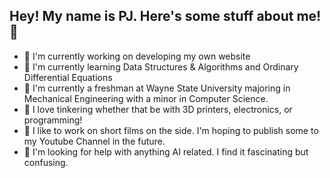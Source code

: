 ## Hey! My name is PJ. Here's some stuff about me! 👋
- 🔭 I'm currently working on developing my own website
- 🌱 I'm currently learning Data Structures & Algorithms and Ordinary Differential Equations
- 🏫 I'm currently a freshman at Wayne State University majoring in Mechanical Engineering with a minor in Computer Science.
- 🔨 I love tinkering whether that be with 3D printers, electronics, or programming!
- 🎥 I like to work on short films on the side. I'm hoping to publish some to my Youtube Channel in the future.
- 🤔 I'm looking for help with anything AI related. I find it fascinating but confusing.
